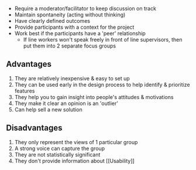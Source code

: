 - Require a moderator/facilitator to keep discussion on track
- Maintain spontaneity (acting without thinking)
- Have clearly defined outcomes
- Provide participants with a context for the project
- Work best if the participants have a 'peer' relationship
	- If line workers won't speak freely in front of line supervisors, then put them into 2 separate focus groups

## Advantages
1. They are relatively inexpensive & easy to set up
2. They can be used early in the design process to help identify & prioritize features
3. They help you to gain insight into people's attitudes & motivations
4. They make it clear an opinion is an 'outlier'
5. Can help sell a new solution
## Disadvantages
1. They only represent the views of 1 particular group
2. A strong voice can capture the group
3. They are not statistically significant
4. They don't provide information about [[Usability]]